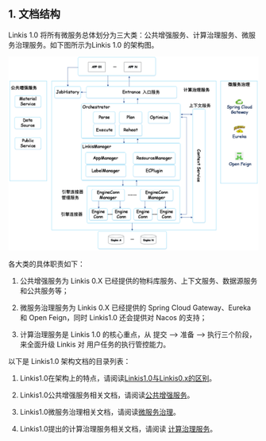 ## 1. 文档结构
Linkis 1.0 将所有微服务总体划分为三大类：公共增强服务、计算治理服务、微服务治理服务。如下图所示为Linkis 1.0 的架构图。

![Linkis1.0架构图](./../Images/Architecture/Linkis1.0-architecture.png)


各大类的具体职责如下：

1. 公共增强服务为 Linkis 0.X 已经提供的物料库服务、上下文服务、数据源服务和公共服务等；
    
2. 微服务治理服务为 Linkis 0.X 已经提供的 Spring Cloud Gateway、Eureka 和 Open Feign，同时 Linkis1.0 还会提供对 Nacos 的支持；
    
3. 计算治理服务是 Linkis 1.0 的核心重点，从 提交 —> 准备 —> 执行三个阶段，来全面升级 Linkis 对 用户任务的执行管控能力。

以下是 Linkis1.0 架构文档的目录列表：

1. Linkis1.0在架构上的特点，请阅读[Linkis1.0与Linkis0.x的区别](Linkis1.0与Linkis0.X的区别简述.md)。

2. Linkis1.0公共增强服务相关文档，请阅读[公共增强服务](Public_Enhancement_Services/README.md)。

3. Linkis1.0微服务治理相关文档，请阅读[微服务治理](Microservice_Governance_Services/README.md)。

4. Linkis1.0提出的计算治理服务相关文档，请阅读 [计算治理服务](Computation_Governance_Services/README.md)。

